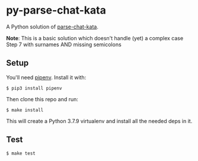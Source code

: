 py-parse-chat-kata
===

A Python solution of [parse-chat-kata](https://github.com/wonderflow-bv/parse-chat-kata).

**Note**: This is a basic solution which doesn't handle (yet) a complex case Step 7 with surnames AND missing semicolons


## Setup

You'll need [pipenv](https://pipenv.pypa.io/en/latest/). Install it with:

```
$ pip3 install pipenv
```

Then clone this repo and run:

```
$ make install
```

This will create a Python 3.7.9 virtualenv and install all the needed deps in it.


## Test

```
$ make test
```
